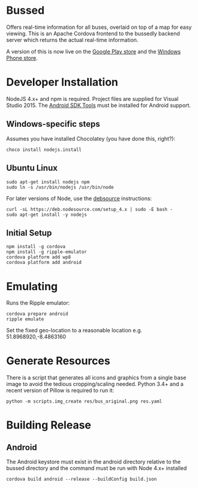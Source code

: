 ﻿# Bussed

Offers real-time information for all buses, overlaid on top of a map for easy
viewing.
This is an Apache Cordova frontend to the bussedly backend server which returns
the actual real-time information.

A version of this is now live on the [Google Play store](https://play.google.com/store/apps/details?id=com.glicsoft.bussed)
and the [Windows Phone store](http://windowsphone.com/s?appid=0ce94fe7-3014-4a1c-8e14-fff6da291e83).

# Developer Installation

NodeJS 4.x+ and npm is required. Project files are supplied for Visual Studio 2015.
The [Android SDK Tools](http://developer.android.com/sdk/installing/index.html?pkg=tools)
must be installed for Android support.

## Windows-specific steps

Assumes you have installed Chocolatey (you have done this, right?):

    choco install nodejs.install

## Ubuntu Linux

    sudo apt-get install nodejs npm
    sudo ln -s /usr/bin/nodejs /usr/bin/node
   
For later versions of Node, use the [debsource](https://github.com/nodesource/distributions)
instructions:

    curl -sL https://deb.nodesource.com/setup_4.x | sudo -E bash -
    sudo apt-get install -y nodejs

## Initial Setup

    npm install -g cordova
    npm install -g ripple-emulator
    cordova platform add wp8
    cordova platform add android

# Emulating

Runs the Ripple emulator: 

    cordova prepare android
    ripple emulate

Set the fixed geo-location to a reasonable location e.g. 51.8968920,-8.4863160

# Generate Resources

There is a script that generates all icons and graphics from a single base image
to avoid the tedious cropping/scaling needed. Python 3.4+ and a recent
version of Pillow is required to run it: 

    python -m scripts.img_create res/bus_original.png res.yaml

# Building Release

## Android

The Android keystore must exist in the android directory relative to the bussed
directory and the command must be run with Node 4.x+ installed

    cordova build android --release --buildConfig build.json
